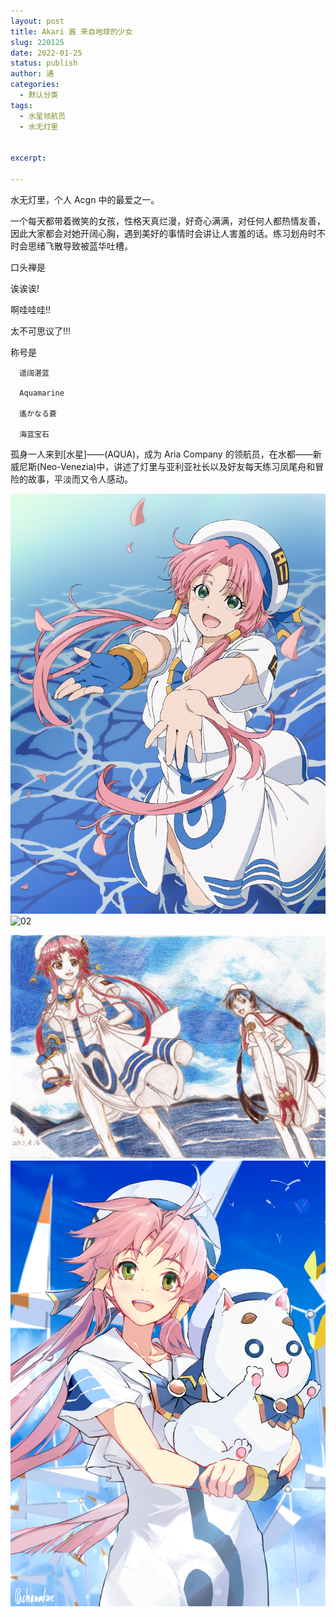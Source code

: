 ```yaml
---
layout: post
title: Akari 酱 来自地球的少女
slug: 220125
date: 2022-01-25
status: publish
author: 通
categories:
  - 默认分类
tags: 
  - 水星领航员
  - 水无灯里
    
 
excerpt:

---
```



水无灯里，个人 Acgn 中的最爱之一。

一个每天都带着微笑的女孩，性格天真烂漫，好奇心满满，对任何人都热情友善，因此大家都会对她开阔心胸，遇到美好的事情时会讲让人害羞的话。练习划舟时不时会思绪飞散导致被蓝华吐槽。

口头禅是

  诶诶诶!

  啊哇哇哇!! 
          
  太不可思议了!!!
    
称号是

      遥阔湛蓝
   
      Aquamarine
   
      遙かなる蒼
  
      海蓝宝石

孤身一人来到[水星]——(AQUA)，成为 Aria Company 的领航员，在水都——新威尼斯(Neo-Venezia)中，讲述了灯里与亚利亚社长以及好友每天练习凤尾舟和冒险的故事，平淡而又令人感动。

![01](./images/暖かくなってきました♪_88493857.png)
![02](https://i.w3tt.com/2022/01/25/TJOIG.jpg)
    
    
![水星领航员（临摹）_64447076](https://raw.githubusercontent.com/shuiwudengli/images/master/水星领航员（临摹）_64447076.6rndx17ymks0.jpg)
![水無灯里_78086052](https://raw.githubusercontent.com/shuiwudengli/images/master/水無灯里_78086052.5q96q0aszjk0.jpg)

